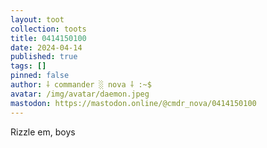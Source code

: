 ```yaml
---
layout: toot
collection: toots
title: 0414150100
date: 2024-04-14
published: true
tags: []
pinned: false
author: ⸸ commander ░ nova ⸸ :~$
avatar: /img/avatar/daemon.jpeg
mastodon: https://mastodon.online/@cmdr_nova/0414150100
---
```


Rizzle em, boys
